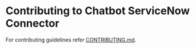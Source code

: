 # Contributing to Chatbot ServiceNow Connector

For contributing guidelines refer [CONTRIBUTING.md](https://github.com/vmware/connectors-workspace-one/blob/master/CONTRIBUTING.md).
